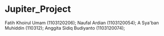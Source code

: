 Jupiter_Project
===============

Fatih Khoirul Umam (1103120206);
Naufal Ardian (1103120054);
A Sya'ban Muhiddin (110312);
Anggita Sidiq Budiyanto (1103120074);

